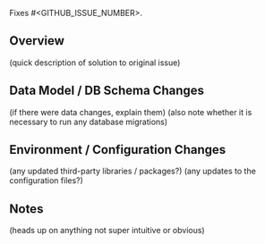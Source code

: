 Fixes #<GITHUB_ISSUE_NUMBER>.

## Overview

(quick description of solution to original issue)

## Data Model / DB Schema Changes

(if there were data changes, explain them)
(also note whether it is necessary to run any database migrations)

## Environment / Configuration Changes

(any updated third-party libraries / packages?)
(any updates to the configuration files?)

## Notes

(heads up on anything not super intuitive or obvious)
